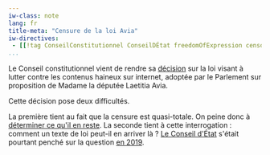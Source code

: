 ```yaml
---
iw-class: note
lang: fr
title-meta: "Censure de la loi Avia"
iw-directives:
 - [[!tag ConseilConstitutionnel ConseilDÉtat freedomOfExpression censorship]]
...
```



Le Conseil constitutionnel vient de rendre sa [décision](https://www.conseil-constitutionnel.fr/decision/2020/2020801DC.htm) sur la loi visant à lutter contre les contenus haineux sur internet, adoptée par le Parlement sur proposition de Madame la députée Laetitia Avia.

Cette décision pose deux difficultés.

La première tient au fait que la censure est quasi-totale. On peine donc à [déterminer ce qu'il en reste](https://twitter.com/hugoroyd/status/1273645961781395456). La seconde tient à cette interrogation : comment un texte de loi peut-il en arriver là ? [Le Conseil d'État](https://twitter.com/hugoroyd/status/1273654503649300481) s'était pourtant penché sur la question [en 2019](https://www.conseil-etat.fr/ressources/avis-aux-pouvoirs-publics/derniers-avis-publies/avis-sur-la-proposition-de-loi-visant-a-lutter-contre-la-haine-sur-internet).
